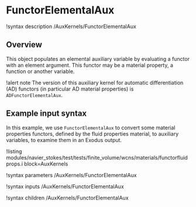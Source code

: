 # FunctorElementalAux

!syntax description /AuxKernels/FunctorElementalAux

## Overview

This object populates an elemental auxiliary variable by evaluating a functor
with an element argument. This functor may be a material property, a function or another
variable.

!alert note
The version of this auxiliary kernel for automatic differentiation (AD) functors
(in particular AD material properties) is `ADFunctorElementalAux`.

## Example input syntax

In this example, we use `FunctorElementalAux` to convert some material properties functors, defined by the fluid
properties material, to auxiliary variables, to examine them in an Exodus output.

!listing modules/navier_stokes/test/tests/finite_volume/wcns/materials/functorfluidprops.i block=AuxKernels

!syntax parameters /AuxKernels/FunctorElementalAux

!syntax inputs /AuxKernels/FunctorElementalAux

!syntax children /AuxKernels/FunctorElementalAux

